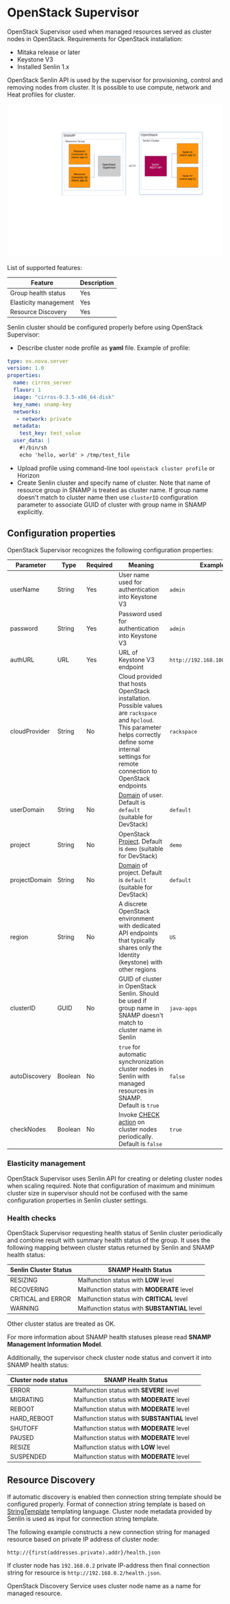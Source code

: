 OpenStack Supervisor
====
OpenStack Supervisor used when managed resources served as cluster nodes in OpenStack. Requirements for OpenStack installation:
* Mitaka release or later
* Keystone V3
* Installed Senlin 1.x

OpenStack Senlin API is used by the supervisor for provisioning, control and removing nodes from cluster. It is possible to use compute, network and Heat profiles for cluster.

![Communication scheme](openstack-supervisor.png)

List of supported features:

Feature | Description
---- | ----
Group health status | Yes
Elasticity management | Yes
Resource Discovery | Yes

Senlin cluster should be configured properly before using OpenStack Supervisor:
* Describe cluster node profile as **yaml** file. Example of profile:

```yaml
type: os.nova.server
version: 1.0
properties:
  name: cirros_server
  flavor: 1
  image: "cirros-0.3.5-x86_64-disk"
  key_name: snamp-key
  networks:
   - network: private
  metadata:
    test_key: test_value
  user_data: |
    #!/bin/sh
    echo 'hello, world' > /tmp/test_file
```
* Upload profile using command-line tool `openstack cluster profile` or Horizon
* Create Senlin cluster and specify name of cluster. Note that name of resource group in SNAMP is treated as cluster name. If group name doesn't match to cluster name then use `clusterID` configuration parameter to associate GUID of cluster with group name in SNAMP explicitly.

## Configuration properties
OpenStack Supervisor recognizes the following configuration properties:

Parameter | Type | Required | Meaning | Example
---- | ---- | ---- | ---- | ----
userName | String | Yes | User name used for authentication into Keystone V3 | `admin`
password | String | Yes | Password used for authentication into Keystone V3 | `admin`
authURL | URL | Yes | URL of Keystone V3 endpoint | `http://192.168.100.3:5000/v3`
cloudProvider | String | No | Cloud provided that hosts OpenStack installation. Possible values are `rackspace` and `hpcloud`. This parameter helps correctly define some internal settings for remote connection to OpenStack endpoints | `rackspace`
userDomain | String | No | [Domain](https://docs.openstack.org/mitaka/install-guide-obs/common/glossary.html#term-domain) of user. Default is `default` (suitable for DevStack) | `default`
project | String | No | OpenStack [Project](https://docs.openstack.org/mitaka/install-guide-obs/common/glossary.html#term-domain). Default is `demo` (suitable for DevStack) | `demo`
projectDomain | String | No | [Domain](https://docs.openstack.org/mitaka/install-guide-obs/common/glossary.html#term-domain) of project. Default is `default` (suitable for DevStack) | `default`
region | String | No | A discrete OpenStack environment with dedicated API endpoints that typically shares only the Identity (keystone) with other regions | `US`
clusterID | GUID | No | GUID of cluster in OpenStack Senlin. Should be used if group name in SNAMP doesn't match to cluster name in Senlin | `java-apps`
autoDiscovery | Boolean | No | `true` for automatic synchronization cluster nodes in Senlin with managed resources in SNAMP. Default is `true` | `false`
checkNodes | Boolean | No | Invoke [CHECK action](https://docs.openstack.org/developer/senlin/user/actions.html) on cluster nodes periodically. Default is `false` | `true`

### Elasticity management
OpenStack Supervisor uses Senlin API for creating or deleting cluster nodes when scaling required. Note that configuration of maximum and minimum cluster size in supervisor should not be confused with the same configuration properties in Senlin cluster settings.

### Health checks
OpenStack Supervisor requesting health status of Senlin cluster periodically and combine result with summary health status of the group. It uses the following mapping between cluster status returned by Senlin and SNAMP health status:

Senlin Cluster Status | SNAMP Health Status
---- | ----
RESIZING | Malfunction status with **LOW** level
RECOVERING | Malfunction status with **MODERATE** level
CRITICAL and ERROR | Malfunction status with **CRITICAL** level
WARNING | Malfunction status with **SUBSTANTIAL** level

Other cluster status are treated as OK.

For more information about SNAMP health statuses please read **SNAMP Management Information Model**.

Additionally, the supervisor check cluster node status and convert it into SNAMP health status:

Cluster node status | SNAMP Health Status
---- | ----
ERROR | Malfunction status with **SEVERE** level
MIGRATING | Malfunction status with **MODERATE** level
REBOOT | Malfunction status with **MODERATE** level
HARD_REBOOT | Malfunction status with **SUBSTANTIAL** level
SHUTOFF | Malfunction status with **MODERATE** level
PAUSED | Malfunction status with **MODERATE** level
RESIZE | Malfunction status with **LOW** level
SUSPENDED | Malfunction status with **MODERATE** level

## Resource Discovery
If automatic discovery is enabled then connection string template should be configured properly. Format of connection string template is based on [StringTemplate](https://github.com/antlr/stringtemplate4/blob/master/doc/cheatsheet.md) templating language. Cluster node metadata provided by Senlin is used as input for connection string template.

The following example constructs a new connection string for managed resource based on private IP address of cluster node:
```
http://{first(addresses.private).addr}/health.json
```
If cluster node has `192.168.0.2` private IP-address then final connection string for resource is `http://192.168.0.2/health.json`.

OpenStack Discovery Service uses cluster node name as a name for managed resource.
